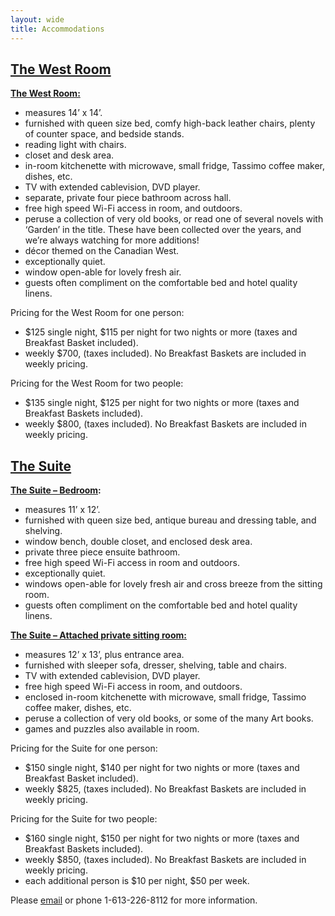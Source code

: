 ```yaml
---
layout: wide
title: Accommodations
---
```


<script type="text/javascript">
var westroom=new fadeSlideShow({
	wrapperid: "westroomgallery", 
	dimensions: [720, 350],
	imagearray: [
		["/images/west/window.jpg", "", "", ""],
		["/images/west/bathroom.jpg", "", "", ""],
		["/images/west/bed.jpg", "", "", ""],
		["/images/west/desk.jpg", "", "", ""]
		],
	displaymode: {type:'auto', pause:3000, cycles:0, wraparound:false},
	persist: false, //remember last viewed slide and recall within same session?
	fadeduration: 1000, //transition duration (milliseconds)
	descreveal: "ondemand",
	togglerid: ""
})

var suite=new fadeSlideShow({
	wrapperid: "suitegallery", 
	dimensions: [700, 350],
	imagearray: [
		["/images/suite/bed.jpg", "", "", ""],
		["/images/suite/kitchenette.jpg", "", "", ""],
		["/images/suite/sitting1.jpg", "", "", ""],
		["/images/suite/bathroom.jpg", "", "", ""],
		["/images/suite/closet.jpg", "", "", ""],
		["/images/suite/sitting2.jpg", "", "", ""]
		],
	displaymode: {type:'auto', pause:3000, cycles:0, wraparound:false},
	persist: false, //remember last viewed slide and recall within same session?
	fadeduration: 1000, //transition duration (milliseconds)
	descreveal: "ondemand",
	togglerid: ""
})
</script>

<h2><span style="text-decoration: underline;"><strong>The West Room</strong></span></h2>
<div id="westroomgallery"></div>
<p><span style="text-decoration: underline;"><strong>The West Room:</strong></span></p>
<ul>
<li>measures 14’ x 14’.</li>
<li>furnished with queen size bed, comfy high-back leather chairs, plenty of counter space, and bedside stands.</li>
<li>reading light with chairs.</li>
<li>closet and desk area.</li>
<li>in-room kitchenette with microwave, small fridge, Tassimo coffee maker, dishes, etc.</li>
<li>TV with extended cablevision, DVD player.</li>
<li>separate, private four piece bathroom across hall.</li>
<li>free high speed Wi-Fi access in room, and outdoors.</li>
<li>peruse a collection of very old books, or read one of several novels with &#8216;Garden&#8217; in the title. These have been collected over the years, and we&#8217;re always watching for more additions!</li>
<li>décor themed on the Canadian West.</li>
<li>exceptionally quiet.</li>
<li>window open-able for lovely fresh air.</li>
<li>guests often compliment on the comfortable bed and hotel quality linens.</li>
</ul>

Pricing for the West Room for one person:

 - $125 single night, $115 per night for two nights or more  (taxes and Breakfast Basket included).
 - weekly $700, (taxes included). No Breakfast Baskets are included in weekly pricing.

Pricing for the West Room for two people:

 - $135 single night, $125 per night for two nights or more  (taxes and Breakfast Baskets included).
 - weekly $800, (taxes included). No Breakfast Baskets are included in weekly pricing.

<h2><strong><span style="text-decoration: underline;">The Suite</span></strong></h2>
<div id="suitegallery"></div>
<p><strong><span style="text-decoration: underline;">The Suite &#8211; Bedroom</span>:</strong></p>
<ul>
<li>measures 11’ x 12’.</li>
<li>furnished with queen size bed, antique bureau and dressing table, and shelving.</li>
<li>window bench, double closet, and enclosed desk area.</li>
<li>private three piece ensuite bathroom.</li>
<li>free high speed Wi-Fi access in room and outdoors.</li>
<li>exceptionally quiet.</li>
<li>windows open-able for lovely fresh air and cross breeze from the sitting room.</li>
<li>guests often compliment on the comfortable bed and hotel quality linens.</li>
</ul>
<p><span style="text-decoration: underline;"><strong>The Suite &#8211; Attached private sitting room:</strong></span></p>
<ul>
<li>measures 12’ x 13’, plus entrance area.</li>
<li>furnished with sleeper sofa, dresser, shelving, table and chairs.</li>
<li>TV with extended cablevision, DVD player.</li>
<li>free high speed Wi-Fi access in room, and outdoors.</li>
<li>enclosed in-room kitchenette with microwave, small fridge, Tassimo coffee maker, dishes, etc.</li>
<li>peruse a collection of very old books, or some of the many Art books.</li>
<li>games and puzzles also available in room.</li>
</ul>

Pricing for the Suite for one person:

 - $150 single night, $140 per night for two nights or more (taxes and Breakfast Basket included).
 - weekly $825, (taxes included). No Breakfast Baskets are included in weekly pricing.

Pricing for the Suite for two people:

 - $160 single night, $150 per night for two nights or more  (taxes and Breakfast Baskets included).
 - weekly $850, (taxes included). No Breakfast Baskets are included in weekly pricing.
 - each additional person is $10 per night, $50 per week.

Please <a title="Email Olly" href="mailto:info@charinghousegardens.ca" target="_blank">email</a> or phone 1-613-226-8112 for more information.

